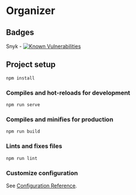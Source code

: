 # Organizer

## Badges

Snyk - [![Known Vulnerabilities](https://snyk.io/test/github/jragland/organizer/badge.svg?targetFile=package.json)](https://snyk.io/test/github/jragland/organizer?targetFile=package.json)



## Project setup
```
npm install
```

### Compiles and hot-reloads for development
```
npm run serve
```

### Compiles and minifies for production
```
npm run build
```

### Lints and fixes files
```
npm run lint
```

### Customize configuration
See [Configuration Reference](https://cli.vuejs.org/config/).
